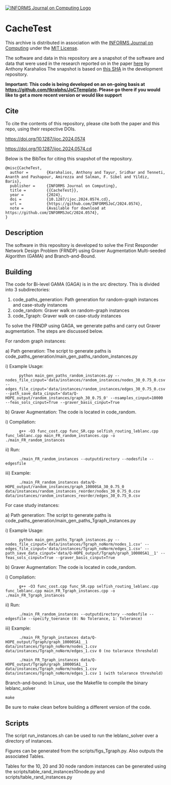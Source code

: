 [![INFORMS Journal on Computing Logo](https://INFORMSJoC.github.io/logos/INFORMS_Journal_on_Computing_Header.jpg)](https://pubsonline.informs.org/journal/ijoc)

# CacheTest
This archive is distributed in association with the [INFORMS Journal on
Computing](https://pubsonline.informs.org/journal/ijoc) under the [MIT License](LICENSE).

The software and data in this repository are a snapshot of the software and data
that were used in the research reported on in the paper 
[here](https://doi.org/10.1287/ijoc.2024.0574) by Anthony Karahalios
The snapshot is based on 
[this SHA](https://github.com/tkralphs/JoCTemplate/commit/f7f30c63adbcb0811e5a133e1def696b74f3ba15) 
in the development repository. 

**Important: This code is being developed on an on-going basis at 
https://github.com/tkralphs/JoCTemplate. Please go there if you would like to
get a more recent version or would like support**

## Cite

To cite the contents of this repository, please cite both the paper and this repo, using their respective DOIs.

https://doi.org/10.1287/ijoc.2024.0574

https://doi.org/10.1287/ijoc.2024.0574.cd

Below is the BibTex for citing this snapshot of the repository.

```
@misc{CacheTest,
  author =        {Karahalios, Anthony and Tayur, Sridhar and Tenneti, Ananth and Pashapour, Amirezza and Salman, F. Sibel and Yildiz, Baris},
  publisher =     {INFORMS Journal on Computing},
  title =         {{CacheTest}},
  year =          {2024},
  doi =           {10.1287/ijoc.2024.0574.cd},
  url =           {https://github.com/INFORMSJoC/2024.0574},
  note =          {Available for download at https://github.com/INFORMSJoC/2024.0574},
}  
```

## Description

The software in this repository is developed to solve the First Responder Network Design Problem (FRNDP) using Graver Augmentation Multi-seeded Algorithm (GAMA) and Branch-and-Bound.

## Building
The code for Bi-level GAMA (GAGA) is in the src directory. This is divided into 3 subdirectories: 
1. code_paths_generation: Path generation for random-graph instances and case-study instances
2. code_random: Graver walk on random-graph instances
3. code_Tgraph: Graver walk on case-study instances

To solve the FRNDP using GAGA, we generate paths and carry out Graver augmentation. The steps are discussed below.

For random graph instances:

a) Path generation: The script to generate paths is code_paths_generation/main_gen_paths_random_instances.py

   i) Example Usage:  

          python main_gen_paths_random_instances.py --nodes_file_cinput='data/instances/random_instances/nodes_30_0.75_0.csv' --edges_file_cinput='data/instances/random_instances/edges_30_0.75_0.csv' --path_save_data_cinput='data/Q-HOPE_output/random_instances/graph_30_0.75_0' --nsamples_cinput=10000 --feas_sols_cinput=True --graver_basis_cinput=True

b) Graver Augmentation: The code is located in code_random. 

   i)  Compilation: 

          g++ -O3 func_cost.cpp func_SR.cpp selfish_routing_leblanc.cpp func_leblanc.cpp main_FR_random_instances.cpp -o ./main_FR_random_instances

   ii) Run: 

          ./main_FR_random_instances --outputdirectory --nodesfile --edgesfile

   iii) Example: 

          ./main_FR_random_instances data/Q-HOPE_output/random_instances/graph_10000SA_30_0.75_0 data/instances/random_instances_reorder/nodes_30_0.75_0.csv data/instances/random_instances_reorder/edges_30_0.75_0.csv


For case study instances:

a) Path generation: The script to generate paths is code_paths_generation/main_gen_paths_Tgraph_instances.py

   i) Example Usage:  

          python main_gen_paths_Tgraph_instances.py --nodes_file_cinput='data/instances/Tgraph_noNorm/nodes_1.csv' --edges_file_cinput='data/instances/Tgraph_noNorm/edges_1.csv' --path_save_data_cinput='data/Q-HOPE_output/Tgraph/graph_10000SA1__1' --feas_sols_cinput=True --graver_basis_cinput=True

b) Graver Augmentation: The code is located in code_random.

   i)  Compilation: 

          g++ -O3 func_cost.cpp func_SR.cpp selfish_routing_leblanc.cpp func_leblanc.cpp main_FR_Tgraph_instances.cpp -o ./main_FR_Tgraph_instances

   ii) Run: 

          ./main_FR_random_instances --outputdirectory --nodesfile --edgesfile --specify_toerance (0: No Tolerance, 1: Tolerance)

   iii) Example: 

          ./main_FR_Tgraph_instances data/Q-HOPE_output/Tgraph/graph_10000SA1__1 data/instances/Tgraph_noNorm/nodes_1.csv data/instances/Tgraph_noNorm/edges_1.csv 0 (no tolerance threshold)

          ./main_FR_Tgraph_instances data/Q-HOPE_output/Tgraph/graph_10000SA1__1 data/instances/Tgraph_noNorm/nodes_1.csv data/instances/Tgraph_noNorm/edges_1.csv 1 (with tolerance threshold)

Branch-and-bound: In Linux, use the Makefile to compile the binary leblanc\_solver

```
make
```

Be sure to make clean before building a different version of the code.

## Scripts
The script run\_instances.sh can be used to run the leblanc\_solver over a directory of instances.

Figures can be generated from the scripts/figs_Tgraph.py. Also outputs the associated Tables.

Tables for the 10, 20 and 30 node random instances can be generated using the scripts/table_rand_instances10node.py and scripts/table_rand_instances.py
